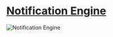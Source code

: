 # [Notification Engine](../../../README.md)

![Notification Engine](../images/notification_engine.svg)
